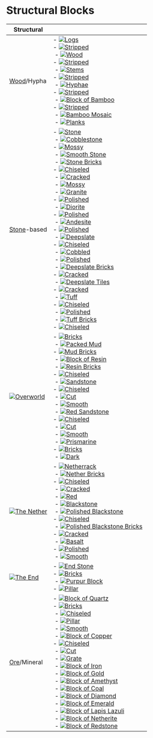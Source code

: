 
# Structural Blocks


|Structural|   |
|---|---|
|[Wood](https://minecraft.wiki/w/Wood_\(disambiguation\) "Wood (disambiguation)")/Hypha|- [![](https://minecraft.wiki/images/BlockSprite_oak-log-top.png?849e0)](https://minecraft.wiki/w/Log "Log")[Logs](https://minecraft.wiki/w/Log "Log") <br>    - [![](https://minecraft.wiki/images/BlockSprite_stripped-oak-log-top.png?f8bb9)](https://minecraft.wiki/w/Stripped_Log "Stripped Log")[Stripped](https://minecraft.wiki/w/Stripped_Log "Stripped Log")<br> - [![](https://minecraft.wiki/images/BlockSprite_oak-log.png?36ad2)](https://minecraft.wiki/w/Wood "Wood")[Wood](https://minecraft.wiki/w/Wood "Wood") <br>    - [![](https://minecraft.wiki/images/BlockSprite_stripped-oak-log.png?637da)](https://minecraft.wiki/w/Stripped_Wood "Stripped Wood")[Stripped](https://minecraft.wiki/w/Stripped_Wood "Stripped Wood")<br> - [![](https://minecraft.wiki/images/BlockSprite_all-stems.png?bcb17)](https://minecraft.wiki/w/Log "Log")[Stems](https://minecraft.wiki/w/Log "Log") <br>    - [![](https://minecraft.wiki/images/BlockSprite_all-stripped-stems.png?b2f9e)](https://minecraft.wiki/w/Stripped_Stem "Stripped Stem")[Stripped](https://minecraft.wiki/w/Stripped_Stem "Stripped Stem")<br> - [![](https://minecraft.wiki/images/BlockSprite_all-hyphae.png?f1ab5)](https://minecraft.wiki/w/Hyphae "Hyphae")[Hyphae](https://minecraft.wiki/w/Hyphae "Hyphae") <br>    - [![](https://minecraft.wiki/images/BlockSprite_all-stripped-hyphae.png?52514)](https://minecraft.wiki/w/Stripped_Hyphae "Stripped Hyphae")[Stripped](https://minecraft.wiki/w/Stripped_Hyphae "Stripped Hyphae")<br> - [![](https://minecraft.wiki/images/BlockSprite_block-of-bamboo.png?2f48d)](https://minecraft.wiki/w/Block_of_Bamboo "Block of Bamboo")[Block of Bamboo](https://minecraft.wiki/w/Block_of_Bamboo "Block of Bamboo") <br>    - [![](https://minecraft.wiki/images/BlockSprite_block-of-stripped-bamboo.png?83bf7)](https://minecraft.wiki/w/Block_of_Stripped_Bamboo "Block of Stripped Bamboo")[Stripped](https://minecraft.wiki/w/Block_of_Stripped_Bamboo "Block of Stripped Bamboo")<br>     - [![](https://minecraft.wiki/images/BlockSprite_bamboo-mosaic.png?a3993)](https://minecraft.wiki/w/Bamboo_Mosaic "Bamboo Mosaic")[Bamboo Mosaic](https://minecraft.wiki/w/Bamboo_Mosaic "Bamboo Mosaic")<br> - [![](https://minecraft.wiki/images/BlockSprite_oak-planks.png?4f022)](https://minecraft.wiki/w/Planks "Planks")[Planks](https://minecraft.wiki/w/Planks "Planks")|
|[Stone](https://minecraft.wiki/w/Stone_\(disambiguation\) "Stone (disambiguation)")-based|- [![](https://minecraft.wiki/images/BlockSprite_stone.png?e9a91)](https://minecraft.wiki/w/Stone "Stone")[Stone](https://minecraft.wiki/w/Stone "Stone")<br> - [![](https://minecraft.wiki/images/BlockSprite_cobblestone.png?897e0)](https://minecraft.wiki/w/Cobblestone "Cobblestone")[Cobblestone](https://minecraft.wiki/w/Cobblestone "Cobblestone") <br>    - [![](https://minecraft.wiki/images/BlockSprite_mossy-cobblestone.png?f4f09)](https://minecraft.wiki/w/Mossy_Cobblestone "Mossy Cobblestone")[Mossy](https://minecraft.wiki/w/Mossy_Cobblestone "Mossy Cobblestone")<br> - [![](https://minecraft.wiki/images/BlockSprite_smooth-stone.png?8ee16)](https://minecraft.wiki/w/Smooth_Stone "Smooth Stone")[Smooth Stone](https://minecraft.wiki/w/Smooth_Stone "Smooth Stone")<br> - [![](https://minecraft.wiki/images/BlockSprite_stone-bricks.png?3f78c)](https://minecraft.wiki/w/Stone_Bricks "Stone Bricks")[Stone Bricks](https://minecraft.wiki/w/Stone_Bricks "Stone Bricks") <br>    - [![](https://minecraft.wiki/images/BlockSprite_chiseled-stone-bricks.png?dff92)](https://minecraft.wiki/w/Chiseled_Stone_Bricks "Chiseled Stone Bricks")[Chiseled](https://minecraft.wiki/w/Chiseled_Stone_Bricks "Chiseled Stone Bricks")<br>     - [![](https://minecraft.wiki/images/BlockSprite_cracked-stone-bricks.png?f3f1d)](https://minecraft.wiki/w/Cracked_Stone_Bricks "Cracked Stone Bricks")[Cracked](https://minecraft.wiki/w/Cracked_Stone_Bricks "Cracked Stone Bricks")<br>     - [![](https://minecraft.wiki/images/BlockSprite_mossy-stone-bricks.png?ed23b)](https://minecraft.wiki/w/Mossy_Stone_Bricks "Mossy Stone Bricks")[Mossy](https://minecraft.wiki/w/Mossy_Stone_Bricks "Mossy Stone Bricks")<br> - [![](https://minecraft.wiki/images/BlockSprite_granite.png?d60a4)](https://minecraft.wiki/w/Granite "Granite")[Granite](https://minecraft.wiki/w/Granite "Granite") <br>    - [![](https://minecraft.wiki/images/BlockSprite_polished-granite.png?78f79)](https://minecraft.wiki/w/Polished_Granite "Polished Granite")[Polished](https://minecraft.wiki/w/Polished_Granite "Polished Granite")<br> - [![](https://minecraft.wiki/images/BlockSprite_diorite.png?18c3a)](https://minecraft.wiki/w/Diorite "Diorite")[Diorite](https://minecraft.wiki/w/Diorite "Diorite") <br>    - [![](https://minecraft.wiki/images/BlockSprite_polished-diorite.png?7e9f8)](https://minecraft.wiki/w/Polished_Diorite "Polished Diorite")[Polished](https://minecraft.wiki/w/Polished_Diorite "Polished Diorite")<br> - [![](https://minecraft.wiki/images/BlockSprite_andesite.png?3c672)](https://minecraft.wiki/w/Andesite "Andesite")[Andesite](https://minecraft.wiki/w/Andesite "Andesite") <br>    - [![](https://minecraft.wiki/images/BlockSprite_polished-andesite.png?9a561)](https://minecraft.wiki/w/Polished_Andesite "Polished Andesite")[Polished](https://minecraft.wiki/w/Polished_Andesite "Polished Andesite")<br> - [![](https://minecraft.wiki/images/BlockSprite_deepslate.png?d7361)](https://minecraft.wiki/w/Deepslate "Deepslate")[Deepslate](https://minecraft.wiki/w/Deepslate "Deepslate") <br>    - [![](https://minecraft.wiki/images/BlockSprite_chiseled-deepslate.png?7e67b)](https://minecraft.wiki/w/Chiseled_Deepslate "Chiseled Deepslate")[Chiseled](https://minecraft.wiki/w/Chiseled_Deepslate "Chiseled Deepslate")<br>     - [![](https://minecraft.wiki/images/BlockSprite_cobbled-deepslate.png?2854b)](https://minecraft.wiki/w/Cobbled_Deepslate "Cobbled Deepslate")[Cobbled](https://minecraft.wiki/w/Cobbled_Deepslate "Cobbled Deepslate")<br>     - [![](https://minecraft.wiki/images/BlockSprite_polished-deepslate.png?df30d)](https://minecraft.wiki/w/Polished_Deepslate "Polished Deepslate")[Polished](https://minecraft.wiki/w/Polished_Deepslate "Polished Deepslate")<br> - [![](https://minecraft.wiki/images/BlockSprite_deepslate-bricks.png?8f5db)](https://minecraft.wiki/w/Deepslate_Bricks "Deepslate Bricks")[Deepslate Bricks](https://minecraft.wiki/w/Deepslate_Bricks "Deepslate Bricks") <br>    - [![](https://minecraft.wiki/images/BlockSprite_cracked-deepslate-bricks.png?1e17f)](https://minecraft.wiki/w/Cracked_Deepslate_Bricks "Cracked Deepslate Bricks")[Cracked](https://minecraft.wiki/w/Cracked_Deepslate_Bricks "Cracked Deepslate Bricks")<br> - [![](https://minecraft.wiki/images/BlockSprite_deepslate-tiles.png?7cf18)](https://minecraft.wiki/w/Deepslate_Tiles "Deepslate Tiles")[Deepslate Tiles](https://minecraft.wiki/w/Deepslate_Tiles "Deepslate Tiles") <br>    - [![](https://minecraft.wiki/images/BlockSprite_cracked-deepslate-tiles.png?83f5a)](https://minecraft.wiki/w/Cracked_Deepslate_Tiles "Cracked Deepslate Tiles")[Cracked](https://minecraft.wiki/w/Cracked_Deepslate_Tiles "Cracked Deepslate Tiles")<br> - [![](https://minecraft.wiki/images/BlockSprite_tuff.png?ab91f)](https://minecraft.wiki/w/Tuff "Tuff")[Tuff](https://minecraft.wiki/w/Tuff "Tuff") <br>    - [![](https://minecraft.wiki/images/BlockSprite_chiseled-tuff.png?1fdd8)](https://minecraft.wiki/w/Chiseled_Tuff "Chiseled Tuff")[Chiseled](https://minecraft.wiki/w/Chiseled_Tuff "Chiseled Tuff")<br>     - [![](https://minecraft.wiki/images/BlockSprite_polished-tuff.png?3b08f)](https://minecraft.wiki/w/Polished_Tuff "Polished Tuff")[Polished](https://minecraft.wiki/w/Polished_Tuff "Polished Tuff")<br> - [![](https://minecraft.wiki/images/BlockSprite_tuff-bricks.png?77023)](https://minecraft.wiki/w/Tuff_Bricks "Tuff Bricks")[Tuff Bricks](https://minecraft.wiki/w/Tuff_Bricks "Tuff Bricks") <br>    - [![](https://minecraft.wiki/images/BlockSprite_chiseled-tuff-bricks.png?1dd14)](https://minecraft.wiki/w/Chiseled_Tuff_Bricks "Chiseled Tuff Bricks")[Chiseled](https://minecraft.wiki/w/Chiseled_Tuff_Bricks "Chiseled Tuff Bricks")|
|[![](https://minecraft.wiki/images/EnvSprite_overworld.png?1a94a)](https://minecraft.wiki/w/Overworld "Overworld")[Overworld](https://minecraft.wiki/w/Overworld "Overworld")|- [![](https://minecraft.wiki/images/BlockSprite_bricks.png?07dea)](https://minecraft.wiki/w/Bricks "Bricks")[Bricks](https://minecraft.wiki/w/Bricks "Bricks")<br> - [![](https://minecraft.wiki/images/BlockSprite_packed-mud.png?76b0a)](https://minecraft.wiki/w/Packed_Mud "Packed Mud")[Packed Mud](https://minecraft.wiki/w/Packed_Mud "Packed Mud") <br>    - [![](https://minecraft.wiki/images/BlockSprite_mud-bricks.png?484de)](https://minecraft.wiki/w/Mud_Bricks "Mud Bricks")[Mud Bricks](https://minecraft.wiki/w/Mud_Bricks "Mud Bricks")<br> - [![](https://minecraft.wiki/images/BlockSprite_block-of-resin.png?e10ac)](https://minecraft.wiki/w/Block_of_Resin "Block of Resin")[Block of Resin](https://minecraft.wiki/w/Block_of_Resin "Block of Resin")<br> - [![](https://minecraft.wiki/images/BlockSprite_resin-bricks.png?e3ac1)](https://minecraft.wiki/w/Resin_Bricks "Resin Bricks")[Resin Bricks](https://minecraft.wiki/w/Resin_Bricks "Resin Bricks") <br>    - [![](https://minecraft.wiki/images/BlockSprite_chiseled-resin-bricks.png?40829)](https://minecraft.wiki/w/Chiseled_Resin_Bricks "Chiseled Resin Bricks")[Chiseled](https://minecraft.wiki/w/Chiseled_Resin_Bricks "Chiseled Resin Bricks")<br> - [![](https://minecraft.wiki/images/BlockSprite_sandstone.png?8173a)](https://minecraft.wiki/w/Sandstone "Sandstone")[Sandstone](https://minecraft.wiki/w/Sandstone "Sandstone") <br>    - [![](https://minecraft.wiki/images/BlockSprite_chiseled-sandstone.png?ba7a8)](https://minecraft.wiki/w/Chiseled_Sandstone "Chiseled Sandstone")[Chiseled](https://minecraft.wiki/w/Chiseled_Sandstone "Chiseled Sandstone")<br>     - [![](https://minecraft.wiki/images/BlockSprite_cut-sandstone.png?ffd20)](https://minecraft.wiki/w/Cut_Sandstone "Cut Sandstone")[Cut](https://minecraft.wiki/w/Cut_Sandstone "Cut Sandstone")<br>     - [![](https://minecraft.wiki/images/BlockSprite_smooth-sandstone.png?09c9a)](https://minecraft.wiki/w/Smooth_Sandstone "Smooth Sandstone")[Smooth](https://minecraft.wiki/w/Smooth_Sandstone "Smooth Sandstone")<br> - [![](https://minecraft.wiki/images/BlockSprite_red-sandstone.png?8b116)](https://minecraft.wiki/w/Red_Sandstone "Red Sandstone")[Red Sandstone](https://minecraft.wiki/w/Red_Sandstone "Red Sandstone") <br>    - [![](https://minecraft.wiki/images/BlockSprite_chiseled-red-sandstone.png?0e8d8)](https://minecraft.wiki/w/Chiseled_Red_Sandstone "Chiseled Red Sandstone")[Chiseled](https://minecraft.wiki/w/Chiseled_Red_Sandstone "Chiseled Red Sandstone")<br>     - [![](https://minecraft.wiki/images/BlockSprite_cut-red-sandstone.png?06f02)](https://minecraft.wiki/w/Cut_Red_Sandstone "Cut Red Sandstone")[Cut](https://minecraft.wiki/w/Cut_Red_Sandstone "Cut Red Sandstone")<br>     - [![](https://minecraft.wiki/images/BlockSprite_smooth-red-sandstone.png?1198f)](https://minecraft.wiki/w/Smooth_Red_Sandstone "Smooth Red Sandstone")[Smooth](https://minecraft.wiki/w/Smooth_Red_Sandstone "Smooth Red Sandstone")<br> - [![](https://minecraft.wiki/images/BlockSprite_prismarine.png?1d33b)](https://minecraft.wiki/w/Prismarine "Prismarine")[Prismarine](https://minecraft.wiki/w/Prismarine "Prismarine") <br>    - [![](https://minecraft.wiki/images/BlockSprite_prismarine-bricks.png?bc42c)](https://minecraft.wiki/w/Prismarine_Bricks "Prismarine Bricks")[Bricks](https://minecraft.wiki/w/Prismarine_Bricks "Prismarine Bricks")<br>     - [![](https://minecraft.wiki/images/BlockSprite_dark-prismarine.png?82020)](https://minecraft.wiki/w/Dark_Prismarine "Dark Prismarine")[Dark](https://minecraft.wiki/w/Dark_Prismarine "Dark Prismarine")|
|[![](https://minecraft.wiki/images/EnvSprite_the-nether.png?68bec)](https://minecraft.wiki/w/The_Nether "The Nether")[The Nether](https://minecraft.wiki/w/The_Nether "The Nether")|- [![](https://minecraft.wiki/images/BlockSprite_netherrack.png?9335a)](https://minecraft.wiki/w/Netherrack "Netherrack")[Netherrack](https://minecraft.wiki/w/Netherrack "Netherrack")<br> - [![](https://minecraft.wiki/images/BlockSprite_nether-bricks.png?0e773)](https://minecraft.wiki/w/Nether_Bricks "Nether Bricks")[Nether Bricks](https://minecraft.wiki/w/Nether_Bricks "Nether Bricks") <br>    - [![](https://minecraft.wiki/images/BlockSprite_chiseled-nether-bricks.png?fa1b4)](https://minecraft.wiki/w/Chiseled_Nether_Bricks "Chiseled Nether Bricks")[Chiseled](https://minecraft.wiki/w/Chiseled_Nether_Bricks "Chiseled Nether Bricks")<br>     - [![](https://minecraft.wiki/images/BlockSprite_cracked-nether-bricks.png?43c71)](https://minecraft.wiki/w/Cracked_Nether_Bricks "Cracked Nether Bricks")[Cracked](https://minecraft.wiki/w/Cracked_Nether_Bricks "Cracked Nether Bricks")<br>     - [![](https://minecraft.wiki/images/BlockSprite_red-nether-bricks.png?4fdfb)](https://minecraft.wiki/w/Red_Nether_Bricks "Red Nether Bricks")[Red](https://minecraft.wiki/w/Red_Nether_Bricks "Red Nether Bricks")<br> - [![](https://minecraft.wiki/images/BlockSprite_blackstone.png?fe08d)](https://minecraft.wiki/w/Blackstone "Blackstone")[Blackstone](https://minecraft.wiki/w/Blackstone "Blackstone")<br> - [![](https://minecraft.wiki/images/BlockSprite_polished-blackstone.png?25cb6)](https://minecraft.wiki/w/Polished_Blackstone "Polished Blackstone")[Polished Blackstone](https://minecraft.wiki/w/Polished_Blackstone "Polished Blackstone") <br>    - [![](https://minecraft.wiki/images/BlockSprite_chiseled-polished-blackstone.png?0dddf)](https://minecraft.wiki/w/Chiseled_Polished_Blackstone "Chiseled Polished Blackstone")[Chiseled](https://minecraft.wiki/w/Chiseled_Polished_Blackstone "Chiseled Polished Blackstone")<br> - [![](https://minecraft.wiki/images/BlockSprite_polished-blackstone-bricks.png?a00af)](https://minecraft.wiki/w/Polished_Blackstone_Bricks "Polished Blackstone Bricks")[Polished Blackstone Bricks](https://minecraft.wiki/w/Polished_Blackstone_Bricks "Polished Blackstone Bricks") <br>    - [![](https://minecraft.wiki/images/BlockSprite_cracked-polished-blackstone-bricks.png?db492)](https://minecraft.wiki/w/Cracked_Polished_Blackstone_Bricks "Cracked Polished Blackstone Bricks")[Cracked](https://minecraft.wiki/w/Cracked_Polished_Blackstone_Bricks "Cracked Polished Blackstone Bricks")<br> - [![](https://minecraft.wiki/images/BlockSprite_basalt.png?8bce2)](https://minecraft.wiki/w/Basalt "Basalt")[Basalt](https://minecraft.wiki/w/Basalt "Basalt") <br>    - [![](https://minecraft.wiki/images/BlockSprite_polished-basalt.png?98265)](https://minecraft.wiki/w/Polished_Basalt "Polished Basalt")[Polished](https://minecraft.wiki/w/Polished_Basalt "Polished Basalt")<br>     - [![](https://minecraft.wiki/images/BlockSprite_smooth-basalt.png?c8557)](https://minecraft.wiki/w/Smooth_Basalt "Smooth Basalt")[Smooth](https://minecraft.wiki/w/Smooth_Basalt "Smooth Basalt")|
|[![](https://minecraft.wiki/images/EnvSprite_the-end.png?95a60)](https://minecraft.wiki/w/The_End "The End")[The End](https://minecraft.wiki/w/The_End "The End")|- [![](https://minecraft.wiki/images/BlockSprite_end-stone.png?da39c)](https://minecraft.wiki/w/End_Stone "End Stone")[End Stone](https://minecraft.wiki/w/End_Stone "End Stone") <br>    - [![](https://minecraft.wiki/images/BlockSprite_end-stone-bricks.png?14dbd)](https://minecraft.wiki/w/End_Stone_Bricks "End Stone Bricks")[Bricks](https://minecraft.wiki/w/End_Stone_Bricks "End Stone Bricks")<br> - [![](https://minecraft.wiki/images/BlockSprite_purpur-block.png?9b514)](https://minecraft.wiki/w/Purpur_Block "Purpur Block")[Purpur Block](https://minecraft.wiki/w/Purpur_Block "Purpur Block") <br>    - [![](https://minecraft.wiki/images/BlockSprite_purpur-pillar.png?1ac18)](https://minecraft.wiki/w/Purpur_Pillar "Purpur Pillar")[Pillar](https://minecraft.wiki/w/Purpur_Pillar "Purpur Pillar")|
|[Ore](https://minecraft.wiki/w/Ore "Ore")/Mineral|- [![](https://minecraft.wiki/images/BlockSprite_block-of-quartz.png?fae5d)](https://minecraft.wiki/w/Block_of_Quartz "Block of Quartz")[Block of Quartz](https://minecraft.wiki/w/Block_of_Quartz "Block of Quartz") <br>    - [![](https://minecraft.wiki/images/BlockSprite_quartz-bricks.png?1ef4b)](https://minecraft.wiki/w/Quartz_Bricks "Quartz Bricks")[Bricks](https://minecraft.wiki/w/Quartz_Bricks "Quartz Bricks")<br>     - [![](https://minecraft.wiki/images/BlockSprite_chiseled-quartz-block.png?e43ce)](https://minecraft.wiki/w/Chiseled_Quartz_Block "Chiseled Quartz Block")[Chiseled](https://minecraft.wiki/w/Chiseled_Quartz_Block "Chiseled Quartz Block")<br>     - [![](https://minecraft.wiki/images/BlockSprite_quartz-pillar.png?7ee76)](https://minecraft.wiki/w/Quartz_Pillar "Quartz Pillar")[Pillar](https://minecraft.wiki/w/Quartz_Pillar "Quartz Pillar")<br>     - [![](https://minecraft.wiki/images/BlockSprite_smooth-quartz-block.png?4fed6)](https://minecraft.wiki/w/Smooth_Quartz_Block "Smooth Quartz Block")[Smooth](https://minecraft.wiki/w/Smooth_Quartz_Block "Smooth Quartz Block")<br> - [![](https://minecraft.wiki/images/BlockSprite_all-copper-blocks.png?10706)](https://minecraft.wiki/w/Block_of_Copper "Block of Copper")[Block of Copper](https://minecraft.wiki/w/Block_of_Copper "Block of Copper") <br>    - [![](https://minecraft.wiki/images/BlockSprite_all-chiseled-copper.png?38cfb)](https://minecraft.wiki/w/Chiseled_Copper "Chiseled Copper")[Chiseled](https://minecraft.wiki/w/Chiseled_Copper "Chiseled Copper")<br>     - [![](https://minecraft.wiki/images/BlockSprite_all-cut-copper.png?f9d9d)](https://minecraft.wiki/w/Cut_Copper "Cut Copper")[Cut](https://minecraft.wiki/w/Cut_Copper "Cut Copper")<br>     - [![](https://minecraft.wiki/images/BlockSprite_all-copper-grates.png?b89c0)](https://minecraft.wiki/w/Copper_Grate "Copper Grate")[Grate](https://minecraft.wiki/w/Copper_Grate "Copper Grate")<br> - [![](https://minecraft.wiki/images/BlockSprite_block-of-iron.png?aa853)](https://minecraft.wiki/w/Block_of_Iron "Block of Iron")[Block of Iron](https://minecraft.wiki/w/Block_of_Iron "Block of Iron")<br> - [![](https://minecraft.wiki/images/BlockSprite_block-of-gold.png?3beb4)](https://minecraft.wiki/w/Block_of_Gold "Block of Gold")[Block of Gold](https://minecraft.wiki/w/Block_of_Gold "Block of Gold")<br> - [![](https://minecraft.wiki/images/BlockSprite_block-of-amethyst.png?0eb03)](https://minecraft.wiki/w/Block_of_Amethyst "Block of Amethyst")[Block of Amethyst](https://minecraft.wiki/w/Block_of_Amethyst "Block of Amethyst")<br> - [![](https://minecraft.wiki/images/BlockSprite_block-of-coal.png?ce739)](https://minecraft.wiki/w/Block_of_Coal "Block of Coal")[Block of Coal](https://minecraft.wiki/w/Block_of_Coal "Block of Coal")<br> - [![](https://minecraft.wiki/images/BlockSprite_block-of-diamond.png?62583)](https://minecraft.wiki/w/Block_of_Diamond "Block of Diamond")[Block of Diamond](https://minecraft.wiki/w/Block_of_Diamond "Block of Diamond")<br> - [![](https://minecraft.wiki/images/BlockSprite_block-of-emerald.png?e892b)](https://minecraft.wiki/w/Block_of_Emerald "Block of Emerald")[Block of Emerald](https://minecraft.wiki/w/Block_of_Emerald "Block of Emerald")<br> - [![](https://minecraft.wiki/images/BlockSprite_block-of-lapis-lazuli.png?ba847)](https://minecraft.wiki/w/Block_of_Lapis_Lazuli "Block of Lapis Lazuli")[Block of Lapis Lazuli](https://minecraft.wiki/w/Block_of_Lapis_Lazuli "Block of Lapis Lazuli")<br> - [![](https://minecraft.wiki/images/BlockSprite_block-of-netherite.png?a436f)](https://minecraft.wiki/w/Block_of_Netherite "Block of Netherite")[Block of Netherite](https://minecraft.wiki/w/Block_of_Netherite "Block of Netherite")<br> - [![](https://minecraft.wiki/images/BlockSprite_block-of-redstone.png?51801)](https://minecraft.wiki/w/Block_of_Redstone "Block of Redstone")[Block of Redstone](https://minecraft.wiki/w/Block_of_Redstone "Block of Redstone")|
